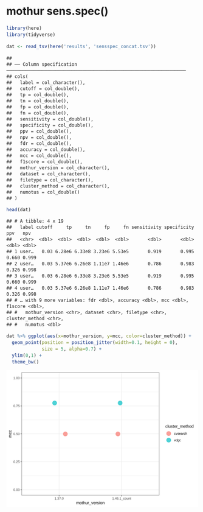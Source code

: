 mothur sens.spec()
================

``` r
library(here)
library(tidyverse)
```

``` r
dat <- read_tsv(here('results', 'sensspec_concat.tsv'))
```

    ## 
    ## ── Column specification ──────────────────────────────────────────────────────────────────
    ## cols(
    ##   label = col_character(),
    ##   cutoff = col_double(),
    ##   tp = col_double(),
    ##   tn = col_double(),
    ##   fp = col_double(),
    ##   fn = col_double(),
    ##   sensitivity = col_double(),
    ##   specificity = col_double(),
    ##   ppv = col_double(),
    ##   npv = col_double(),
    ##   fdr = col_double(),
    ##   accuracy = col_double(),
    ##   mcc = col_double(),
    ##   f1score = col_double(),
    ##   mothur_version = col_character(),
    ##   dataset = col_character(),
    ##   filetype = col_character(),
    ##   cluster_method = col_character(),
    ##   numotus = col_double()
    ## )

``` r
head(dat)
```

    ## # A tibble: 4 x 19
    ##   label cutoff     tp     tn     fp     fn sensitivity specificity   ppv   npv
    ##   <chr>  <dbl>  <dbl>  <dbl>  <dbl>  <dbl>       <dbl>       <dbl> <dbl> <dbl>
    ## 1 user…   0.03 6.28e6 6.33e8 3.23e6 5.53e5       0.919       0.995 0.660 0.999
    ## 2 user…   0.03 5.37e6 6.26e8 1.11e7 1.46e6       0.786       0.983 0.326 0.998
    ## 3 user…   0.03 6.28e6 6.33e8 3.23e6 5.53e5       0.919       0.995 0.660 0.999
    ## 4 user…   0.03 5.37e6 6.26e8 1.11e7 1.46e6       0.786       0.983 0.326 0.998
    ## # … with 9 more variables: fdr <dbl>, accuracy <dbl>, mcc <dbl>, f1score <dbl>,
    ## #   mothur_version <chr>, dataset <chr>, filetype <chr>, cluster_method <chr>,
    ## #   numotus <dbl>

``` r
dat %>% ggplot(aes(x=mothur_version, y=mcc, color=cluster_method)) +
  geom_point(position = position_jitter(width=0.1, height = 0),
             size = 5, alpha=0.7) +
  ylim(0,1) +
  theme_bw()
```

![](figures/plot_mcc-1.png)<!-- -->
